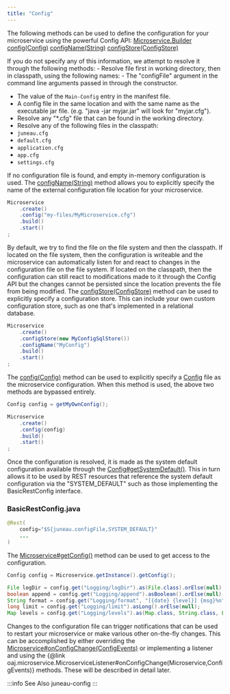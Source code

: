 ```yaml
---
title: "Config"
---
```


The following methods can be used to define the configuration for your microservice using the powerful Config API:
<tree>
<node-0><java-class>[Microservice.Builder]({{API_DOCS}}/org/apache/juneau/microservice/Microservice/Builder.html)</java-class></node-0>
<node-1><java-method>[config(Config)]({{API_DOCS}}/org/apache/juneau/microservice/Microservice/Builder.html#config(Config))</java-method></node-1>
<node-1><java-method>[configName(String)]({{API_DOCS}}/org/apache/juneau/microservice/Microservice/Builder.html#configName(String))</java-method></node-1>
<node-1><java-method>[configStore(ConfigStore)]({{API_DOCS}}/org/apache/juneau/microservice/Microservice/Builder.html#configStore(ConfigStore))</java-method></node-1>
</tree>

If you do not specify any of this information, we attempt to resolve it through the following methods: - Resolve file first in working directory, then in classpath, using the following names: - The "configFile" argument in the command line arguments passed in through the constructor.
- The value of the `Main-Config` entry in the manifest file.
- A config file in the same location and with the same name as the executable jar file.
(e.g.
"java -jar myjar.jar" will look for "myjar.cfg").
- Resolve any "*.cfg" file that can be found in the working directory.
- Resolve any of the following files in the classpath:
- `juneau.cfg`
- `default.cfg`
- `application.cfg`
- `app.cfg`
- `settings.cfg`

If no configuration file is found, and empty in-memory configuration is used.
The [configName(String)]({{API_DOCS}}/org/apache/juneau/microservice/Microservice/Builder.html#configName(String)) method allows you to explicitly specify the name of the external configuration file location for your microservice.

```java
Microservice
    .create()
    .config("my-files/MyMicroservice.cfg")
    .build()
    .start()
;
```


By default, we try to find the file on the file system and then the classpath.
If located on the file system, then the configuration is writeable and the microservice can automatically listen for and react to changes in the configuration file on the file system.
If located on the classpath, then the configuration can still react to modifications made to it through the Config API but the changes cannot be persisted since the location prevents the file from being modified.
The [configStore(ConfigStore)]({{API_DOCS}}/org/apache/juneau/microservice/Microservice/Builder.html#configStore(ConfigStore)) method can be used to explicitly specify a configuration store.
This can include your own custom configuration store, such as one that's implemented in a relational database.

```java
Microservice
    .create()
    .configStore(new MyConfigSqlStore())
    .configName("MyConfig")
    .build()
    .start()
;
```


The [config(Config)]({{API_DOCS}}/org/apache/juneau/microservice/Microservice/Builder.html#config(Config)) method can be used to explicitly specify a [Config]({{API_DOCS}}/org/apache/juneau/config/Config.html) file as the microservice configuration.
When this method is used, the above two methods are bypassed entirely.

```java
Config config = getMyOwnConfig();

Microservice
    .create()
    .config(config)
    .build()
    .start()
;
```


Once the configuration is resolved, it is made as the system default configuration available through the [Config#getSystemDefault()]({{API_DOCS}}/org/apache/juneau/config/Config.html#getSystemDefault()).
This in turn allows it to be used by REST resources that reference the system default configuration via the "SYSTEM_DEFAULT" such as those implementing the BasicRestConfig interface.
### BasicRestConfig.java


```java
@Rest(
    config="$S{juneau.configFile,SYSTEM_DEFAULT}"
    ...
)
```


The [Microservice#getConfig()]({{API_DOCS}}/org/apache/juneau/microservice/Microservice.html#getConfig()) method can be used to get access to the configuration.

```java
Config config = Microservice.getInstance().getConfig();

File logDir = config.get("Logging/logDir").as(File.class).orElse(null);
boolean append = config.get("Logging/append").asBoolean().orElse(null);
String format = config.get("Logging/format", "[{date} {level}] {msg}%n").orElse(null);
long limit = config.get("Logging/limit").asLong().orElse(null);
Map levels = config.get("Logging/levels").as(Map.class, String.class, Level.class).orElse(null);
```


Changes to the configuration file can trigger notifications that can be used to restart your microservice or make various other on-the-fly changes.
This can be accomplished by either overriding the [Microservice#onConfigChange(ConfigEvents)]({{API_DOCS}}/org/apache/juneau/microservice/Microservice.html#onConfigChange(ConfigEvents)) or implementing a listener and using the \{@link oaj.microservice.MicroserviceListener#onConfigChange(Microservice,ConfigEvents)\} methods.
These will be described in detail later.

:::info See Also
juneau-config
:::
